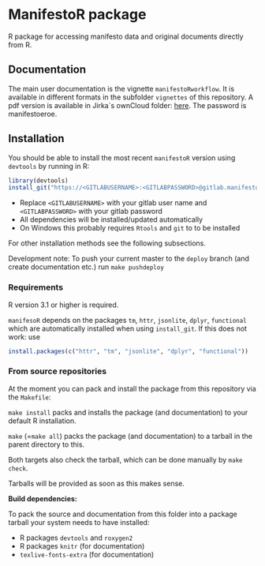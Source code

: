 # ManifestoR package

R package for accessing manifesto data and original documents directly from R.

## Documentation

The main user documentation is the vignette `manifestoRworkflow`.
It is available in different formats in the subfolder `vignettes` of this repository.
A pdf version is available in Jirka`s ownCloud folder:
[here](https://cloud.wzb.eu/public.php?service=files&t=8b30d7bd0e9a18062fbeea6cf8f2e3f3).
The password is manifestoeroe.

## Installation

You should be able to install the most recent `manifestoR` version
using `devtools` by running in R:

```r
library(devtools)
install_git("https://<GITLABUSERNAME>:<GITLABPASSWORD>@gitlab.manifesto-project.wzb.eu/marpor/manifestor.git", branch="deploy")
```

- Replace `<GITLABUSERNAME>` with your gitlab user name and `<GITLABPASSWORD>` with your gitlab password
- All dependencies will be installed/updated automatically
- On Windows this probably requires `Rtools` and `git` to to be installed

For other installation methods see the following subsections.

Development note: To push your current master to the `deploy` branch (and create documentation etc.) run `make pushdeploy`

### Requirements

R version 3.1 or higher is required.

`manifesoR` depends on the packages `tm`, `httr`, `jsonlite`, `dplyr`, `functional` which are
automatically installed when using `install_git`. If this does not work: use

```r
install.packages(c("httr", "tm", "jsonlite", "dplyr", "functional"))
```

### From source repositories

At the moment you can pack and install the package from this repository via the `Makefile`:

`make install` packs and installs the package (and documentation) to your default R installation.

`make` (=`make all`) packs the package (and documentation) to a tarball in the parent directory to this.

Both targets also check the tarball, which can be done manually by `make check`.

Tarballs will be provided as soon as this makes sense.


**Build dependencies:**

To pack the source and documentation from this folder into a package tarball your system needs to have installed:

* R packages `devtools` and `roxygen2`
* R packages `knitr` (for documentation)
* `texlive-fonts-extra` (for documentation)